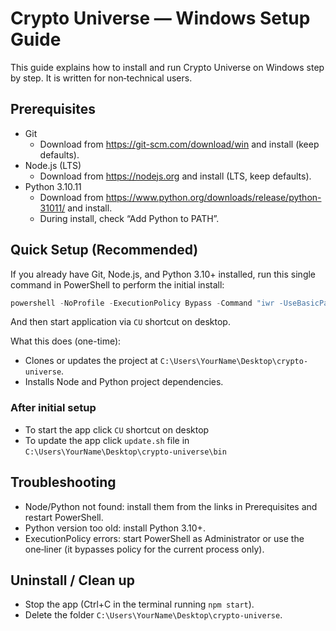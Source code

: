 # Crypto Universe — Windows Setup Guide

This guide explains how to install and run Crypto Universe on Windows step by step. It is written for non‑technical users.

## Prerequisites
- Git
  - Download from https://git-scm.com/download/win and install (keep defaults).
- Node.js (LTS)
  - Download from https://nodejs.org and install (LTS, keep defaults).
- Python 3.10.11
  - Download from https://www.python.org/downloads/release/python-31011/ and install.
  - During install, check “Add Python to PATH”.

## Quick Setup (Recommended)
If you already have Git, Node.js, and Python 3.10+ installed, run this single command in PowerShell to perform the initial install:

```powershell
powershell -NoProfile -ExecutionPolicy Bypass -Command "iwr -UseBasicParsing https://raw.githubusercontent.com/starling114/crypto-universe/refs/heads/main/bin/setup_windows.ps1 | iex"
```

And then start application via `CU` shortcut on desktop.

What this does (one-time):
- Clones or updates the project at `C:\Users\YourName\Desktop\crypto-universe`.
- Installs Node and Python project dependencies.

### After initial setup
- To start the app click `CU` shortcut on desktop
- To update the app click `update.sh` file in `C:\Users\YourName\Desktop\crypto-universe\bin`

## Troubleshooting
- Node/Python not found: install them from the links in Prerequisites and restart PowerShell.
- Python version too old: install Python 3.10+.
- ExecutionPolicy errors: start PowerShell as Administrator or use the one‑liner (it bypasses policy for the current process only).

## Uninstall / Clean up
- Stop the app (Ctrl+C in the terminal running `npm start`).
- Delete the folder `C:\Users\YourName\Desktop\crypto-universe`.
